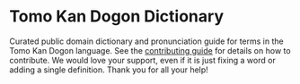 
# Tomo Kan Dogon Dictionary

Curated public domain dictionary and pronunciation guide for terms in the Tomo Kan Dogon language. See the [contributing guide](https://github.com/drumworkteam/term/blob/make/.github/contributing.md) for details on how to contribute. We would love your support, even if it is just fixing a word or adding a single definition. Thank you for all your help!